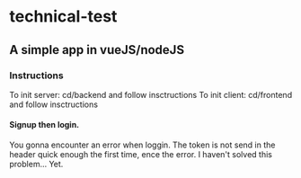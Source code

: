 # technical-test

## A simple app in vueJS/nodeJS

### Instructions

To init server: cd/backend and follow insctructions
To init client: cd/frontend and follow insctructions

#### Signup then login.

You gonna encounter an error when loggin. 
The token is not send in the header quick enough the first time, ence the error. I haven't solved this problem... Yet. 